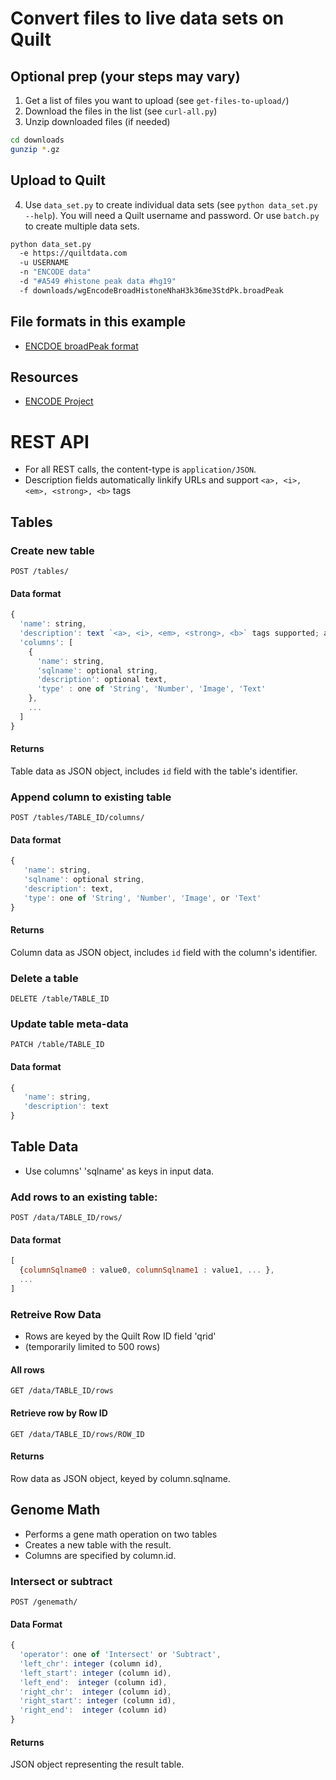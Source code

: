 # Convert files to live data sets on Quilt
## Optional prep (your steps may vary)
1. Get a list of files you want to upload (see `get-files-to-upload/`)
2. Download the files in the list (see `curl-all.py`)
3. Unzip downloaded files (if needed)
```bash
cd downloads
gunzip *.gz
```
## Upload to Quilt
4. Use `data_set.py` to create individual data sets (see `python data_set.py --help`).
You will need a Quilt username and password. Or use `batch.py` to create multiple data sets.
```bash
python data_set.py
  -e https://quiltdata.com
  -u USERNAME
  -n "ENCODE data"
  -d "#A549 #histone peak data #hg19"
  -f downloads/wgEncodeBroadHistoneNhaH3k36me3StdPk.broadPeak
```

## File formats in this example
* [ENCDOE broadPeak format](https://genome.ucsc.edu/FAQ/FAQformat.html#format13)

## Resources
* [ENCODE Project](https://www.encodeproject.org/)


# REST API
* For all REST calls, the content-type is `application/JSON`.
* Description fields automatically linkify URLs and support `<a>, <i>, <em>, <strong>, <b>` tags 

## Tables
### Create new table
`POST /tables/`
#### Data format
```javascript
{
  'name': string,
  'description': text `<a>, <i>, <em>, <strong>, <b>` tags supported; automatic linkification of URLs
  'columns': [
    {
      'name': string,
      'sqlname': optional string,
      'description': optional text,
      'type' : one of 'String', 'Number', 'Image', 'Text'
    },
    ...
  ]
}
```

#### Returns
Table data as JSON object, includes `id` field with the table's identifier.

### Append column to existing table
`POST /tables/TABLE_ID/columns/`
#### Data format
```javascript
{
   'name': string,
   'sqlname': optional string,
   'description': text,
   'type': one of 'String', 'Number', 'Image', or 'Text'
}
```
#### Returns
Column data as JSON object, includes `id` field with the column's identifier.


### Delete a table
`DELETE /table/TABLE_ID`

### Update table meta-data
`PATCH /table/TABLE_ID`

#### Data format
```javascript
{
   'name': string,
   'description': text
}
```

## Table Data
* Use columns' 'sqlname' as keys in input data.

### Add rows to an existing table:
`POST /data/TABLE_ID/rows/`

#### Data format
```javascript
[
  {columnSqlname0 : value0, columnSqlname1 : value1, ... },
  ...
]
```

### Retreive Row Data
* Rows are keyed by the Quilt Row ID field 'qrid'
* (temporarily limited to 500 rows)

#### All rows
`GET /data/TABLE_ID/rows`

#### Retrieve row by Row ID
`GET /data/TABLE_ID/rows/ROW_ID`

#### Returns
Row data as JSON object, keyed by column.sqlname.

## Genome Math
* Performs a gene math operation on two tables
* Creates a new table with the result.
* Columns are specified by column.id.

### Intersect or subtract
`POST /genemath/`

#### Data Format
```javascript
{
  'operator': one of 'Intersect' or 'Subtract',
  'left_chr': integer (column id),
  'left_start': integer (column id),
  'left_end':  integer (column id),
  'right_chr':  integer (column id),
  'right_start': integer (column id),
  'right_end':  integer (column id)
}
```
#### Returns
JSON object representing the result table.
